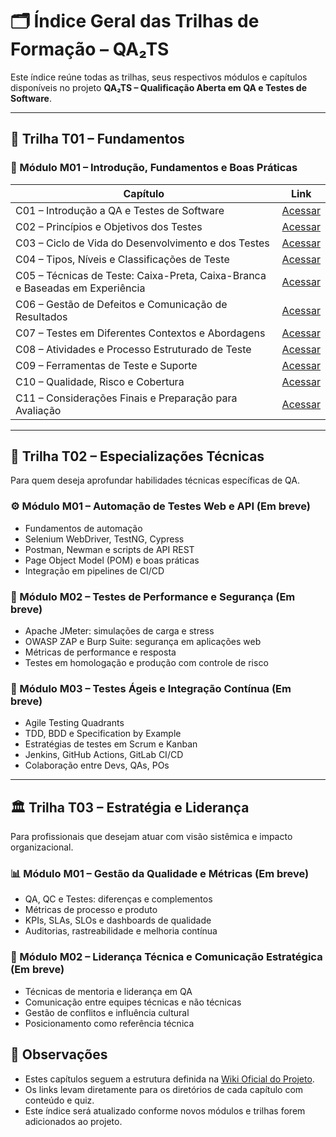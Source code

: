 # 🗂️ Índice Geral das Trilhas de Formação – QA₂TS

Este índice reúne todas as trilhas, seus respectivos módulos e capítulos disponíveis no projeto **QA₂TS – Qualificação Aberta em QA e Testes de Software**.

---

## 📘 Trilha T01 – Fundamentos

### 📗 Módulo M01 – Introdução, Fundamentos e Boas Práticas

| Capítulo                                                                      | Link                                         |
|-------------------------------------------------------------------------------|----------------------------------------------|
| C01 – Introdução a QA e Testes de Software                                    | [Acessar](./trilhas/t01/m01/c01/)            |
| C02 – Princípios e Objetivos dos Testes                                       | [Acessar](./trilhas/t01/m01/c02/)            |
| C03 – Ciclo de Vida do Desenvolvimento e dos Testes                           | [Acessar](./trilhas/t01/m01/c03/)            |
| C04 – Tipos, Níveis e Classificações de Teste                                 | [Acessar](./trilhas/t01/m01/c04/)            |
| C05 – Técnicas de Teste: Caixa-Preta, Caixa-Branca e Baseadas em Experiência  | [Acessar](./trilhas/t01/m01/c05/)            |
| C06 – Gestão de Defeitos e Comunicação de Resultados                          | [Acessar](./trilhas/t01/m01/c06/)            |
| C07 – Testes em Diferentes Contextos e Abordagens                             | [Acessar](./trilhas/t01/m01/c07/)            |
| C08 – Atividades e Processo Estruturado de Teste                              | [Acessar](./trilhas/t01/m01/c08/)            |
| C09 – Ferramentas de Teste e Suporte                                          | [Acessar](./trilhas/t01/m01/c09/)            |
| C10 – Qualidade, Risco e Cobertura                                            | [Acessar](./trilhas/t01/m01/c10/)            |
| C11 – Considerações Finais e Preparação para Avaliação                        | [Acessar](./trilhas/t01/m01/c11/)            |

---

## 🔧 Trilha T02 – Especializações Técnicas

Para quem deseja aprofundar habilidades técnicas específicas de QA.

### ⚙️ Módulo M01 – Automação de Testes Web e API (Em breve)
- Fundamentos de automação
- Selenium WebDriver, TestNG, Cypress
- Postman, Newman e scripts de API REST
- Page Object Model (POM) e boas práticas
- Integração em pipelines de CI/CD

### 🚦 Módulo M02 – Testes de Performance e Segurança (Em breve)
- Apache JMeter: simulações de carga e stress
- OWASP ZAP e Burp Suite: segurança em aplicações web
- Métricas de performance e resposta
- Testes em homologação e produção com controle de risco

### 🚀 Módulo M03 – Testes Ágeis e Integração Contínua (Em breve)
- Agile Testing Quadrants
- TDD, BDD e Specification by Example
- Estratégias de testes em Scrum e Kanban
- Jenkins, GitHub Actions, GitLab CI/CD
- Colaboração entre Devs, QAs, POs

---

## 🏛 Trilha T03 – Estratégia e Liderança

Para profissionais que desejam atuar com visão sistêmica e impacto organizacional.

### 📊 Módulo M01 – Gestão da Qualidade e Métricas (Em breve)
- QA, QC e Testes: diferenças e complementos
- Métricas de processo e produto
- KPIs, SLAs, SLOs e dashboards de qualidade
- Auditorias, rastreabilidade e melhoria contínua

### 🌱 Módulo M02 – Liderança Técnica e Comunicação Estratégica (Em breve)
- Técnicas de mentoria e liderança em QA
- Comunicação entre equipes técnicas e não técnicas
- Gestão de conflitos e influência cultural
- Posicionamento como referência técnica

## 📝 Observações

- Estes capítulos seguem a estrutura definida na [Wiki Oficial do Projeto](https://github.com/qway-tech/qa2ts-brasil/wiki/04-%E2%80%90-Trilhas-de-Forma%C3%A7%C3%A3o).
- Os links levam diretamente para os diretórios de cada capítulo com conteúdo e quiz.
- Este índice será atualizado conforme novos módulos e trilhas forem adicionados ao projeto.
